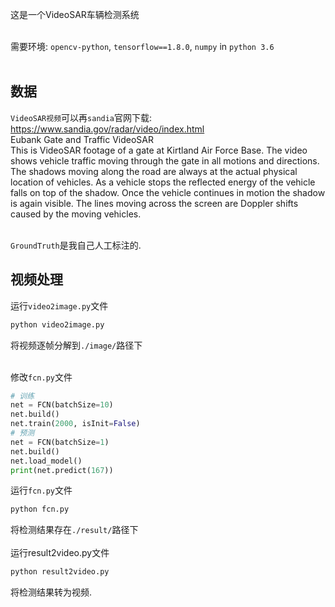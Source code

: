 这是一个VideoSAR车辆检测系统</br></br>

需要环境: `opencv-python`, `tensorflow==1.8.0`, `numpy` in `python 3.6`</br></br>

## 数据
`VideoSAR视频`可以再`sandia`官网下载: https://www.sandia.gov/radar/video/index.html</br>
Eubank Gate and Traffic VideoSAR</br>
This is VideoSAR footage of a gate at Kirtland Air Force Base. The video shows vehicle traffic moving through the gate in all motions and directions. The shadows moving along the road are always at the actual physical location of vehicles. As a vehicle stops the reflected energy of the vehicle falls on top of the shadow.  Once the vehicle continues in motion the shadow is again visible.  The lines moving across the screen are Doppler shifts caused by the moving vehicles.</br></br>

`GroundTruth`是我自己人工标注的. </br>

## 视频处理
运行`video2image.py`文件
```Bash
python video2image.py
```
将视频逐帧分解到`./image/`路径下</br></br>

修改`fcn.py`文件
```Python
# 训练
net = FCN(batchSize=10)
net.build()
net.train(2000, isInit=False)
# 预测
net = FCN(batchSize=1)
net.build()
net.load_model()
print(net.predict(167))
```
运行`fcn.py`文件
```Bash
python fcn.py
```
将检测结果存在`./result/`路径下</br></br>
运行result2video.py文件
```Bash
python result2video.py
```
将检测结果转为视频.

